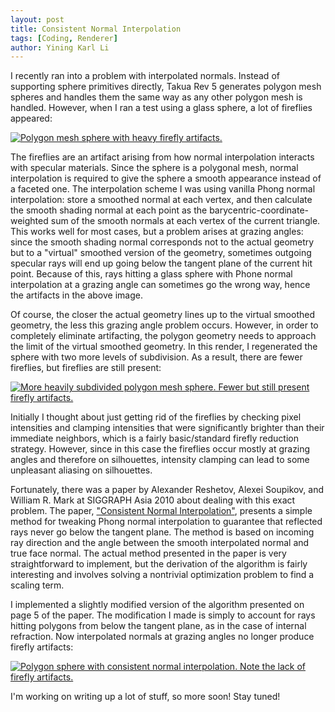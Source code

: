 ```yaml
---
layout: post
title: Consistent Normal Interpolation
tags: [Coding, Renderer]
author: Yining Karl Li
---
```


I recently ran into a problem with interpolated normals. Instead of supporting sphere primitives directly, Takua Rev 5 generates polygon mesh spheres and handles them the same way as any other polygon mesh is handled. However, when I ran a test using a glass sphere, a lot of fireflies appeared:

[![Polygon mesh sphere with heavy firefly artifacts.]({{site.url}}/content/images/2015/Jan/badnormals.0.png)]({{site.url}}/content/images/2015/Jan/badnormals.0.png)

The fireflies are an artifact arising from how normal interpolation interacts with specular materials. Since the sphere is a polygonal mesh, normal interpolation is required to give the sphere a smooth appearance instead of a faceted one. The interpolation scheme I was using vanilla Phong normal interpolation: store a smoothed normal at each vertex, and then calculate the smooth shading normal at each point as the barycentric-coordinate-weighted sum of the smooth normals at each vertex of the current triangle. This works well for most cases, but a problem arises at grazing angles: since the smooth shading normal corresponds not to the actual geometry but to a "virtual" smoothed version of the geometry, sometimes outgoing specular rays will end up going below the tangent plane of the current hit point. Because of this, rays hitting a glass sphere with Phone normal interpolation at a grazing angle can sometimes go the wrong way, hence the artifacts in the above image.

Of course, the closer the actual geometry lines up to the virtual smoothed geometry, the less this grazing angle problem occurs. However, in order to completely eliminate artifacting, the polygon geometry needs to approach the limit of the virtual smoothed geometry. In this render, I regenerated the sphere with two more levels of subdivision. As a result, there are fewer fireflies, but fireflies are still present:

[![More heavily subdivided polygon mesh sphere. Fewer but still present firefly artifacts.]({{site.url}}/content/images/2015/Jan/badnormals.1.png)]({{site.url}}/content/images/2015/Jan/badnormals.1.png)

Initially I thought about just getting rid of the fireflies by checking pixel intensities and clamping intensities that were significantly brighter than their immediate neighbors, which is a fairly basic/standard firefly reduction strategy. However, since in this case the fireflies occur mostly at grazing angles and therefore on silhouettes, intensity clamping can lead to some unpleasant aliasing on silhouettes. 

Fortunately, there was a paper by Alexander Reshetov, Alexei Soupikov, and William R. Mark at SIGGRAPH Asia 2010 about dealing with this exact problem. The paper, ["Consistent Normal Interpolation"](http://dl.acm.org/citation.cfm?id=1866168), presents a simple method for tweaking Phong normal interpolation to guarantee that reflected rays never go below the tangent plane. The method is based on incoming ray direction and the angle between the smooth interpolated normal and true face normal. The actual method presented in the paper is very straightforward to implement, but the derivation of the algorithm is fairly interesting and involves solving a nontrivial optimization problem to find a scaling term.

I implemented a slightly modified version of the algorithm presented on page 5 of the paper. The modification I made is simply to account for rays hitting polygons from below the tangent plane, as in the case of internal refraction. Now interpolated normals at grazing angles no longer produce firefly artifacts:

[![Polygon sphere with consistent normal interpolation. Note the lack of firefly artifacts.]({{site.url}}/content/images/2015/Jan/consistentnormals.png)]({{site.url}}/content/images/2015/Jan/badnormals.1.png)

I'm working on writing up a lot of stuff, so more soon! Stay tuned!
